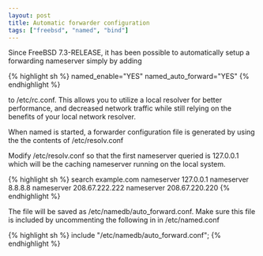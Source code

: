 ```yaml
---
layout: post
title: Automatic forwarder configuration
tags: ["freebsd", "named", "bind"]
---
```

Since FreeBSD 7.3-RELEASE, it has been possible to
automatically setup a forwarding nameserver simply by adding

{% highlight sh %}
named_enable="YES"
named_auto_forward="YES"
{% endhighlight %}

to /etc/rc.conf.  This allows you to utilize a local resolver for
better performance, and decreased network traffic while still
relying on the benefits of your local network resolver.

When named is started, a forwarder configuration file is generated
by using the the contents of /etc/resolv.conf

Modify /etc/resolv.conf so that the first nameserver queried is 127.0.0.1
which will be the caching nameserver running on the local system.

{% highlight sh %}
search example.com
nameserver 127.0.0.1
nameserver 8.8.8.8
nameserver 208.67.222.222
nameserver 208.67.220.220
{% endhighlight %}

The file will be saved as /etc/namedb/auto_forward.conf. Make sure this
file is included by uncommenting the following in in /etc/named.conf

{% highlight sh %}
include "/etc/namedb/auto_forward.conf";
{% endhighlight %}

